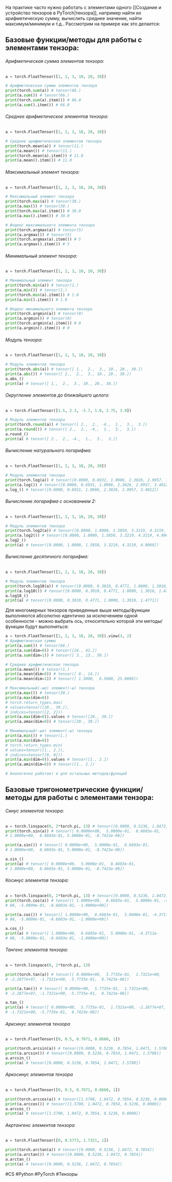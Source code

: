 На практике часто нужно работать с элементами одного [[Создание и устройство тензоров в PyTorch|тензора]], например найти их арифметическую сумму, вычислить среднее значение, найти максимум/минимум и т.д.. Рассмотрим на примере как это делается:
## Базовые функции/методы для работы с элементами тензора:
###### Арифметическая сумма элементов тензора:
```Python
a = torch.FloatTensor([1, 2, 3, 10, 20, 30])

# Арифметическая сумма элементов тензора
print(torch.sum(a)) # tensor(66.)
print(a.sum()) # tensor(66.)
print(torch.sum(a).item()) # 66.0
print(a.sum().item()) # 66.0
```
###### Среднее арифметическое элементов тензора:
```Python
a = torch.FloatTensor([1, 2, 3, 10, 20, 30])

# Среднее арифметическое элементов тензора
print(torch.mean(a)) # tensor(11.)
print(a.mean()) # tensor(11.)
print(torch.mean(a).item()) # 11.0
print(a.mean().item()) # 11.0
```
###### Максимальный элемент тензора:
```Python
a = torch.FloatTensor([1, 2, 3, 10, 20, 30])

# Максимальный элемент тензора
print(torch.max(a)) # tensor(30.)
print(a.max()) # tensor(30.)
print(torch.max(a).item()) # 30.0
print(a.max().item()) # 30.0

# Индекс максимального элемента тензора
print(torch.argmax(a)) # tensor(5)
print(a.argmax()) # tensor(5)
print(torch.argmax(a).item()) # 5
print(a.argmax().item()) # 5
```
###### Минимальный элемент тензора:
```Python
a = torch.FloatTensor([1, 2, 3, 10, 20, 30])

# Минимальный элемент тензора
print(torch.min(a)) # tensor(1.)
print(a.min()) # tensor(1.)
print(torch.min(a).item()) # 1.0
print(a.min().item()) # 1.0

# Индекс минимального элемента тензора
print(torch.argmin(a)) # tensor(0)
print(a.argmin()) # tensor(0)
print(torch.argmin(a).item()) # 0
print(a.argmin().item()) # 0
```
###### Модуль тензора:
```Python
a = torch.FloatTensor([1, 2, 3, 10, 20, 30])

# Модуль элементов тензора
print(torch.abs(a)) # tensor([ 1.,  2.,  3., 10., 20., 30.])
print(a.abs()) # tensor([ 1.,  2.,  3., 10., 20., 30.])
a.abs_()
print(a) # tensor([ 1.,  2.,  3., 10., 20., 30.])
```
###### Округление элементов до ближайшего целого:
```Python
a = torch.FloatTensor([1.5, 2.3, -3.7, 1.0, 2.75, 3.0])

# Модуль элементов тензора
print(torch.round(a)) # tensor([ 2.,  2., -4.,  1.,  3.,  3.])
print(a.round()) # tensor([ 2.,  2., -4.,  1.,  3.,  3.])
a.round_()
print(a) # tensor([ 2.,  2., -4.,  1.,  3.,  3.])
```
###### Вычисление натурального логарифма:
```Python
a = torch.FloatTensor([1, 2, 3, 10, 20, 30])

# Модуль элементов тензора
print(torch.log(a)) # tensor([0.0000, 0.6931, 1.0986, 2.3026, 2.9957, 3.4012])
print(a.log()) # tensor([0.0000, 0.6931, 1.0986, 2.3026, 2.9957, 3.4012])
a.log_() # tensor([0.0000, 0.6931, 1.0986, 2.3026, 2.9957, 3.4012])
```
###### Вычисление логарифма с основанием 2:
```Python
a = torch.FloatTensor([1, 2, 3, 10, 20, 30])

# Модуль элементов тензора
print(torch.log2(a)) # tensor([0.0000, 1.0000, 1.5850, 3.3219, 4.3219, 4.9069])
print(a.log2()) # tensor([0.0000, 1.0000, 1.5850, 3.3219, 4.3219, 4.9069])
a.log2_()
print(a) # tensor([0.0000, 1.0000, 1.5850, 3.3219, 4.3219, 4.9069])
```
###### Вычисление десятичного логарифма:
```Python
a = torch.FloatTensor([1, 2, 3, 10, 20, 30])

# Модуль элементов тензора
print(torch.log10(a)) # tensor([0.0000, 0.3010, 0.4771, 1.0000, 1.3010, 1.4771])
print(a.log10()) # tensor([0.0000, 0.3010, 0.4771, 1.0000, 1.3010, 1.4771])
a.log10_()
print(a) # tensor([0.0000, 0.3010, 0.4771, 1.0000, 1.3010, 1.4771])
```
Для многомерных тензоров приведенные выше методы/функции выполняются абсолютно идентично за исключением одной особенности - можно выбрать ось, относительно которой эти методы/функции будут выполняться:
```Python
a = torch.FloatTensor([1, 2, 3, 10, 20, 30]).view(3, 2)
# Арифметическая сумма
print(a.sum()) # tensor(66.)
print(a.sum(dim=0)) # tensor([24., 42.])
print(a.sum(dim=1)) # tensor([ 3., 13., 50.])

# Среднее арифметическое тензора
print(a.mean()) # tensor(1.)
print(a.mean(dim=0)) # tensor([ 8., 14.])
print(a.mean(dim=1)) # tensor([ 1.5000,  6.5000, 25.0000])

# Максимальный(-ые) элемент(-ы) тензора
print(a.max()) # tensor(30.)
print(a.max(dim=0)) 
# torch.return_types.max( 
# values=tensor([20., 30.]),
# indices=tensor([2, 2]))
print(a.max(dim=0)).values # tensor([20., 30.])
print(a.amax(dim=0)) # tensor([20., 30.])

# Минимальный(-ые) элемент(-ы) тензора
print(a.min()) # tensor(1.)
print(a.min(dim=0)) 
# torch.return_types.min(
# values=tensor([1., 2.]),
# indices=tensor([0, 0]))
print(a.min(dim=0)).values # tensor([1., 2.])
print(a.amin(dim=0)) # tensor([1., 2.])

# Аналогично работает и для остальных методов/функций

```
## Базовые тригонометрические функции/методы для работы с элементами тензора:
###### Синус элементов тензора:
```Python
a = torch.linspace(0, 2*torch.pi, 13) # tensor([0.0000, 0.5236, 1.0472, 1.5708, # 2.0944, 2.6180, 3.1416])
print(torch.sin(a)) # tensor([ 0.0000e+00,  5.0000e-01,  8.6603e-01,  
# 1.0000e+00,  8.6603e-01, 5.0000e-01, -8.7423e-08])

print(a.sin()) # tensor([ 0.0000e+00,  5.0000e-01,  8.6603e-01,  
# 1.0000e+00,  8.6603e-01, 5.0000e-01, -8.7423e-08])

a.sin_()
print(a) # tensor([ 0.0000e+00,  5.0000e-01,  8.6603e-01,  
# 1.0000e+00,  8.6603e-01, 5.0000e-01, -8.7423e-08])
```
###### Косинус элементов тензора:
```Python
a = torch.linspace(0, 2*torch.pi, 13) # tensor([0.0000, 0.5236, 1.0472, 1.5708, # 2.0944, 2.6180, 3.1416])
print(torch.cos(a)) # tensor([ 1.0000e+00,  8.6603e-01,  5.0000e-01, -4.3711e-
# 08, -5.0000e-01, -8.6603e-01, -1.0000e+00])

print(a.cos()) # tensor([ 1.0000e+00,  8.6603e-01,  5.0000e-01, -4.3711e-
# 08, -5.0000e-01, -8.6603e-01, -1.0000e+00])

a.cos_()
print(a) # tensor([ 1.0000e+00,  8.6603e-01,  5.0000e-01, -4.3711e-
# 08, -5.0000e-01, -8.6603e-01, -1.0000e+00])
```
###### Тангенс элементов тензора:
```Python
a = torch.linspace(0, 2*torch.pi, 13)

print(torch.tan(a)) # tensor([ 0.0000e+00,  5.7735e-01,  1.7321e+00, 
# -2.2877e+07, -1.7321e+00, -5.7735e-01,  8.7423e-08])

print(a.tan()) # tensor([ 0.0000e+00,  5.7735e-01,  1.7321e+00, 
# -2.2877e+07, -1.7321e+00, -5.7735e-01,  8.7423e-08])

a.tan_()
print(a) # tensor([ 0.0000e+00,  5.7735e-01,  1.7321e+00, -2.2877e+07, 
# -1.7321e+00, -5.7735e-01,  8.7423e-08])
```
###### Арксинус элементов тензора
```Python
a = torch.FloatTensor([0, 0.5, 0.7071, 0.8660, 1])

print(torch.arcsin(a)) # tensor([0.0000, 0.5236, 0.7854, 1.0471, 1.5708])
print(a.arcsin()) # tensor([0.0000, 0.5236, 0.7854, 1.0471, 1.5708])
a.arcsin_() 
print(a) # tensor([0.0000, 0.5236, 0.7854, 1.0471, 1.5708])
```
###### Аркосинус элементов тензора
```Python
a = torch.FloatTensor([0, 0.5, 0.7071, 0.8660, 1])

print(torch.arccos(a)) # tensor([1.5708, 1.0472, 0.7854, 0.5236, 0.0000])
print(a.arccos()) # tensor([1.5708, 1.0472, 0.7854, 0.5236, 0.0000])
a.arccos_() 
print(a) # tensor([1.5708, 1.0472, 0.7854, 0.5236, 0.0000])
```
###### Акртангенс элементов тензора
```Python
a = torch.FloatTensor([0, 0.5773, 1.7321, 1])

print(torch.arctan(a)) # tensor([0.0000, 0.5236, 1.0472, 0.7854])
print(a.arctan()) # tensor([0.0000, 0.5236, 1.0472, 0.7854])
a.arctan_() 
print(a) # tensor([0.0000, 0.5236, 1.0472, 0.7854])
```

#CS #Python #PyTorch #Тензоры 